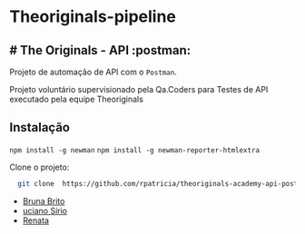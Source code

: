 # Theoriginals-pipeline

## # The Originals - API :postman:

Projeto de automação de API com o ```Postman```.

Projeto voluntário supervisionado pela Qa.Coders para Testes de API executado pela equipe Theoriginals

## Instalação

   ``` npm install -g newman ```
   ``` npm install -g newman-reporter-htmlextra ```

Clone o projeto:

```bash
  git clone  https://github.com/rpatricia/theoriginals-academy-api-postman.gitstman
```
- [Bruna Brito]()
- [uciano Sírio](https://github.com/lucianosirio)
- [Renata](https://github.com/rpatricia?tab=repositories)
